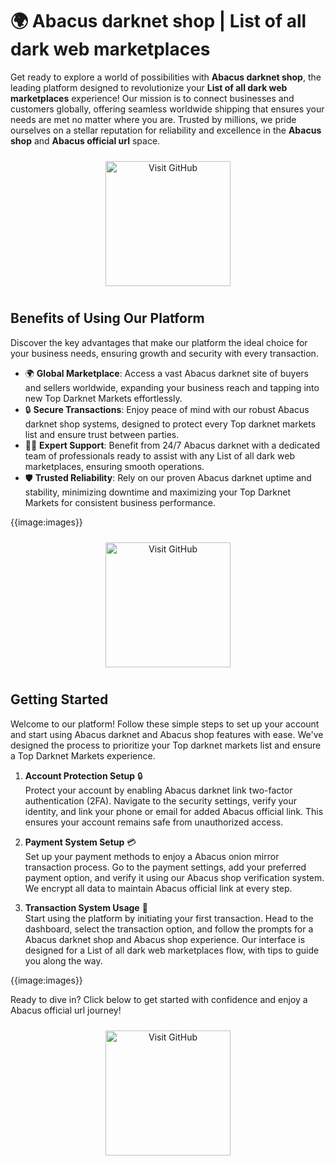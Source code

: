 # 🌍 Abacus darknet shop | List of all dark web marketplaces

Get ready to explore a world of possibilities with **Abacus darknet shop**, the leading platform designed to revolutionize your **List of all dark web marketplaces** experience! Our mission is to connect businesses and customers globally, offering seamless worldwide shipping that ensures your needs are met no matter where you are. Trusted by millions, we pride ourselves on a stellar reputation for reliability and excellence in the **Abacus shop** and **Abacus official url** space.

<div align="center">
  <a href="https://github.com">
    <img src="https://imagedelivery.net/cloudflare-default/default-button.png" alt="Visit GitHub" width="200" height="auto" style="max-width: 100%; margin: 10px 0;" />
  </a>
</div>

## Benefits of Using Our Platform

Discover the key advantages that make our platform the ideal choice for your business needs, ensuring growth and security with every transaction.

- 🌍 **Global Marketplace**: Access a vast Abacus darknet site of buyers and sellers worldwide, expanding your business reach and tapping into new Top Darknet Markets effortlessly.
- 🔒 **Secure Transactions**: Enjoy peace of mind with our robust Abacus darknet shop systems, designed to protect every Top darknet markets list and ensure trust between parties.
- 🧑‍💼 **Expert Support**: Benefit from 24/7 Abacus darknet with a dedicated team of professionals ready to assist with any List of all dark web marketplaces, ensuring smooth operations.
- 🛡️ **Trusted Reliability**: Rely on our proven Abacus darknet uptime and stability, minimizing downtime and maximizing your Top Darknet Markets for consistent business performance.

{{image:images}}

<div align="center">
  <a href="https://github.com">
    <img src="https://imagedelivery.net/cloudflare-default/default-button.png" alt="Visit GitHub" width="200" height="auto" style="max-width: 100%; margin: 10px 0;" />
  </a>
</div>

## Getting Started

Welcome to our platform! Follow these simple steps to set up your account and start using Abacus darknet and Abacus shop features with ease. We've designed the process to prioritize your Top darknet markets list and ensure a Top Darknet Markets experience.

1. **Account Protection Setup** 🔒  
   Protect your account by enabling Abacus darknet link two-factor authentication (2FA). Navigate to the security settings, verify your identity, and link your phone or email for added Abacus official link. This ensures your account remains safe from unauthorized access.

2. **Payment System Setup** 💳  
   Set up your payment methods to enjoy a Abacus onion mirror transaction process. Go to the payment settings, add your preferred payment option, and verify it using our Abacus shop verification system. We encrypt all data to maintain Abacus official link at every step.

3. **Transaction System Usage** 💸  
   Start using the platform by initiating your first transaction. Head to the dashboard, select the transaction option, and follow the prompts for a Abacus darknet shop and Abacus shop experience. Our interface is designed for a List of all dark web marketplaces flow, with tips to guide you along the way.

{{image:images}}

Ready to dive in? Click below to get started with confidence and enjoy a Abacus official url journey!

<div align="center">
  <a href="https://github.com">
    <img src="https://imagedelivery.net/cloudflare-default/default-button.png" alt="Visit GitHub" width="200" height="auto" style="max-width: 100%; margin: 10px 0;" />
  </a>
</div>
